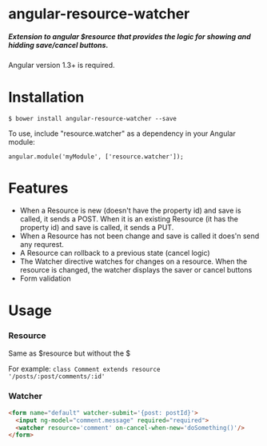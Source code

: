 # angular-resource-watcher
##### Extension to angular $resource that provides the logic for showing and hidding save/cancel buttons.
Angular version 1.3+ is required.

# Installation

    $ bower install angular-resource-watcher --save

To use, include "resource.watcher" as a dependency in your Angular module:
```
angular.module('myModule', ['resource.watcher']);
```

# Features
  * When a Resource is new (doesn't have the property id) and save is called, it sends a POST. When it is an existing Resource (it has the property id) and save is called, it sends a PUT.
  * When a Resource has not been change and save is called it does'n send any requrest.
  * A Resource can rollback to a previous state (cancel logic)
  * The Watcher directive watches for changes on a resource. When the resource is changed, the watcher displays the saver or cancel buttons
  * Form validation

# Usage

### Resource
Same as $resource but without the $

For example:
`class Comment extends resource '/posts/:post/comments/:id'`

### Watcher
```html
<form name="default" watcher-submit='{post: postId}'>
  <input ng-model="comment.message" required="required">
  <watcher resource='comment' on-cancel-when-new='doSomething()'/>
</form>
```
